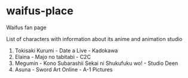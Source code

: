 # waifus-place
Waifus fan page

List of characters with information about its anime and animation studio
1. Tokisaki Kurumi - Date a Live - Kadokawa
2. Elaina - Majo no tabitabi - C2C
3. Megumin - Kono Subarashii Sekai ni Shukufuku wo! - Studio Deen
4. Asuna - Sword Art Online - A-1 Pictures
